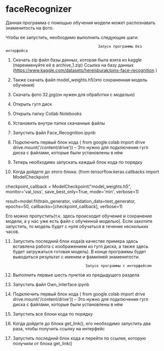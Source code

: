 # faceRecognizer

Данная программа с помощью обучения модели может распознавать знаменитость на фото. 

Чтобы ее запустить, необходимо выполнить следующие шаги: 


                                              Запуск программы без интерфейса
1)	Скачать zip файл базы данных, которая была взята из kaggle (переименуйте её в archive_1.zip)
Ссылка на базу данных (https://www.kaggle.com/datasets/hereisburak/pins-face-recognition
)

2)	Также скачать файл model_weights.h5(это сохраненная модель обучения)


3)	Скачать фото 32.jpg(он нужен для обработки с моделью)

4)	Открыть гугл диск

5)	Открыть папку Collab Notebooks

6)	Установить внутри папки скачанные файлы


7)	Запустить файл Face_Recognition.ipynb

8)	Подключить первый блок кода (
from google.colab import drive
drive.mount('/content/drive')) – Это нужно для подключения гугл диска с файлами, которые были установлены в нём

9)	Теперь необходимо запускать каждый блок кода по порядку

10)	Когда дойдете до этого блока: 
(from tensorflow.keras.callbacks import ModelCheckpoint

checkpoint_callback = ModelCheckpoint("model_weights.h5",
                                      monitor='val_loss',
                                      save_best_only=True,
                                      mode='min',
                                      verbose=1)

result=model.fit(train_generator,
                 validation_data=test_generator,
                 epochs=50,
                 callbacks=[checkpoint_callback],
                 verbose=1) 

Его можно пропустить(т.к. здесь происходит обучение и сохранение модели, а у нас уже есть файл с обученной моделью). Если захотите запустить, то модель будет с нуля обучаться в течение нескольких часов.

11)	Запустить последний блок кода(в качестве примера здесь вставлена работа с изображением из гугл диска, а также здесь будет загружаться готовая модель). В конце программы будет выводиться результат с именем и фамилией знаменитости.




 
                                         Запуск программы с интерфейсом
   	
1)	Выполнить первые шесть пунктов из предыдущего раздела
   
3)	Запустить файл Own_Interface.ipynb
   
4)	Подключить первый блок кода (
from google.colab import drive
drive.mount('/content/drive')) – Это нужно для подключения гугл диска с файлами, которые были установлены в нём

5)	Запустить все блоки кода по порядку
   
6)	Когда дойдете до блока get_link(), его необходимо запустить два раза, чтобы получить ссылку на интерфейс
   
7)	Запустить последний блок кода и перейти по ссылке, которую получили от блока get_link()
















